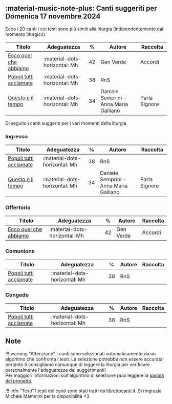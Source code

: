 ## :material-music-note-plus: Canti suggeriti per Domenica 17 novembre 2024

Ecco i 20 canti i cui testi sono più simili alla liturgia (indipendentemente dal momento liturgico)

| Titolo | Adeguatezza | % | Autore | Raccolta |
| --- | --- | --- | --- | --- |
| [Ecco quel che abbiamo](https://www.librettocanti.it/canto/ecco-quel-che-abbiamo-1416) | :material-dots-horizontal: Mh | 42 | Gen Verde | Accordi |
| [Popoli tutti acclamate](https://www.librettocanti.it/canto/popoli-tutti-acclamate-361) | :material-dots-horizontal: Mh | 38 | RnS |  |
| [Questo è il tempo](https://www.librettocanti.it/canto/questo-il-tempo-2059) | :material-dots-horizontal: Mh | 34 | Daniele Semprini - Anna Maria Galliano | Parla Signore |

Di seguito i canti suggeriti per i vari momenti della liturgia

### Ingresso

| Titolo | Adeguatezza | % | Autore | Raccolta |
| --- | --- | --- | --- | --- |
| [Popoli tutti acclamate](https://www.librettocanti.it/canto/popoli-tutti-acclamate-361) | :material-dots-horizontal: Mh | 38 | RnS |  |
| [Questo è il tempo](https://www.librettocanti.it/canto/questo-il-tempo-2059) | :material-dots-horizontal: Mh | 34 | Daniele Semprini - Anna Maria Galliano | Parla Signore |

### Offertorio

| Titolo | Adeguatezza | % | Autore | Raccolta |
| --- | --- | --- | --- | --- |
| [Ecco quel che abbiamo](https://www.librettocanti.it/canto/ecco-quel-che-abbiamo-1416) | :material-dots-horizontal: Mh | 42 | Gen Verde | Accordi |

### Comunione
| Titolo | Adeguatezza | % | Autore | Raccolta |
| --- | --- | --- | --- | --- |
| [Popoli tutti acclamate](https://www.librettocanti.it/canto/popoli-tutti-acclamate-361) | :material-dots-horizontal: Mh | 38 | RnS |  |

### Congedo
| Titolo | Adeguatezza | % | Autore | Raccolta |
| --- | --- | --- | --- | --- |
| [Popoli tutti acclamate](https://www.librettocanti.it/canto/popoli-tutti-acclamate-361) | :material-dots-horizontal: Mh | 38 | RnS |  |

## Note
!!! warning "Attenzione"
    I canti sono selezionati automaticamente da un algoritmo che confronta i testi. La selezione potrebbe non essere accurata; pertanto ti consigliamo comunque di leggere la liturgia per verificare personalmente l'adeguatezza dei suggerimenti!<br>Per maggiori informazioni sull'algoritmo di selezione puoi leggere la [pagina del progetto](https://hildegard.it/progetto/).

!!! info "Testi"
    I testi dei canti sono stati tratti da [librettocanti.it](https://www.librettocanti.it/). Si ringrazia Michele Mammini per la disponibilità <3


